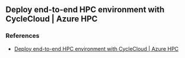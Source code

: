 ## Deploy end-to-end HPC environment with CycleCloud | Azure HPC

### References

- [Deploy end-to-end HPC environment with CycleCloud | Azure HPC](https://www.youtube.com/watch?v=_Hugv386nsg)
